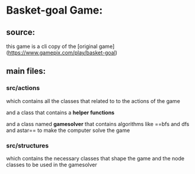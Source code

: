 # Basket-goal Game:

## source:

this game is a cli copy of the [original game] (https://www.gamepix.com/play/basket-goal)

## main files:

### src/actions

which contains all the classes that related to to the actions of the game 

and a class that contains a **helper functions**

and a class named __gamesolver__ that contains algorithms like ==bfs and dfs and astar== to make the computer solve the game 

### src/structures 

which contains the necessary classes that shape the game and the node classes to be used in the gamesolver
